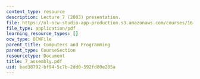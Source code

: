```yaml
---
content_type: resource
description: Lecture 7 (2003) presentation.
file: https://ol-ocw-studio-app-production.s3.amazonaws.com/courses/16-01-unified-engineering-i-ii-iii-iv-fall-2005-spring-2006/bad38792bf945c7b2dd0592fd80e285a_7_assembly.pdf
file_type: application/pdf
learning_resource_types: []
ocw_type: OCWFile
parent_title: Computers and Programming
parent_type: CourseSection
resourcetype: Document
title: 7_assembly.pdf
uid: bad38792-bf94-5c7b-2dd0-592fd80e285a
---
```


